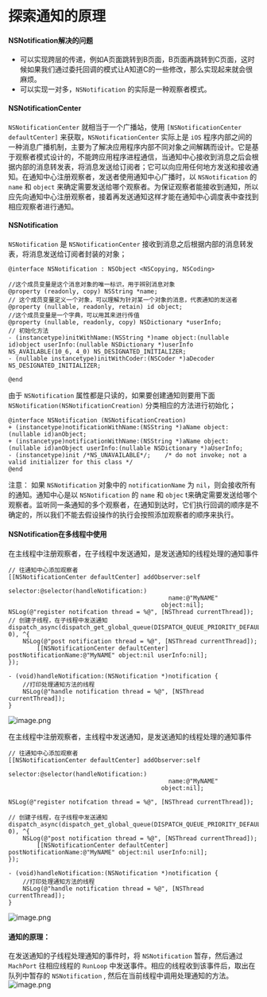 # 探索通知的原理

#### NSNotification解决的问题

* 可以实现跨层的传递，例如A页面跳转到B页面，B页面再跳转到C页面，这时候如果我们通过委托回调的模式让A知道C的一些修改，那么实现起来就会很麻烦。
* 可以实现一对多，`NSNotification` 的实际是一种观察者模式。

#### NSNotificationCenter

`NSNotificationCenter` 就相当于一个广播站，使用 `[NSNotificationCenter defaultCenter]` 来获取，`NSNotificationCenter` 实际上是 `iOS` 程序内部之间的一种消息广播机制，主要为了解决应用程序内部不同对象之间解耦而设计。它是基于观察者模式设计的，不能跨应用程序进程通信，当通知中心接收到消息之后会根据内部的消息转发表，将消息发送给订阅者；它可以向应用任何地方发送和接收通知。在通知中心注册观察者，发送者使用通知中心广播时，以 `NSNotification` 的 `name` 和 `object` 来确定需要发送给哪个观察者。为保证观察者能接收到通知，所以应先向通知中心注册观察者，接着再发送通知这样才能在通知中心调度表中查找到相应观察者进行通知。

#### NSNotification

`NSNotification` 是 `NSNotificationCenter` 接收到消息之后根据内部的消息转发表，将消息发送给订阅者封装的对象；

```
@interface NSNotification : NSObject <NSCopying, NSCoding>

//这个成员变量是这个消息对象的唯一标识，用于辨别消息对象
@property (readonly, copy) NSString *name;
// 这个成员变量定义一个对象，可以理解为针对某一个对象的消息，代表通知的发送者
@property (nullable, readonly, retain) id object;
//这个成员变量是一个字典，可以用其来进行传值
@property (nullable, readonly, copy) NSDictionary *userInfo;
// 初始化方法
- (instancetype)initWithName:(NSString *)name object:(nullable id)object userInfo:(nullable NSDictionary *)userInfo NS_AVAILABLE(10_6, 4_0) NS_DESIGNATED_INITIALIZER;
- (nullable instancetype)initWithCoder:(NSCoder *)aDecoder NS_DESIGNATED_INITIALIZER;

@end
```

由于 `NSNotification` 属性都是只读的，如果要创建通知则要用下面 `NSNotification(NSNotificationCreation)` 分类相应的方法进行初始化；

```
@interface NSNotification (NSNotificationCreation)
+ (instancetype)notificationWithName:(NSString *)aName object:(nullable id)anObject;
+ (instancetype)notificationWithName:(NSString *)aName object:(nullable id)anObject userInfo:(nullable NSDictionary *)aUserInfo;
- (instancetype)init /*NS_UNAVAILABLE*/;    /* do not invoke; not a valid initializer for this class */
@end
```

注意：
如果 `NSNotification` 对象中的 `notificationName` 为 `nil`，则会接收所有的通知。通知中心是以 `NSNotification` 的 `name` 和 `objec` t来确定需要发送给哪个观察者。监听同一条通知的多个观察者，在通知到达时，它们执行回调的顺序是不确定的，所以我们不能去假设操作的执行会按照添加观察者的顺序来执行。

#### NSNotification在多线程中使用

在主线程中注册观察者，在子线程中发送通知，是发送通知的线程处理的通知事件

```
// 往通知中心添加观察者
[[NSNotificationCenter defaultCenter] addObserver:self
                                         selector:@selector(handleNotification:)
                                             name:@"MyNAME"
                                           object:nil];
NSLog(@"register notifcation thread = %@", [NSThread currentThread]);
// 创建子线程，在子线程中发送通知
dispatch_async(dispatch_get_global_queue(DISPATCH_QUEUE_PRIORITY_DEFAULT, 0), ^{
	NSLog(@"post notification thread = %@", [NSThread currentThread]);
        [[NSNotificationCenter defaultCenter] postNotificationName:@"MyNAME" object:nil userInfo:nil];
});

- (void)handleNotification:(NSNotification *)notification {
    //打印处理通知方法的线程
    NSLog(@"handle notification thread = %@", [NSThread currentThread]);
}

```

![image.png](http://upload-images.jianshu.io/upload_images/588630-5eda51fb29c68b9b.png?imageMogr2/auto-orient/strip%7CimageView2/2/w/1240)


在主线程中注册观察者，主线程中发送通知，是发送通知的线程处理的通知事件

```
// 往通知中心添加观察者
[[NSNotificationCenter defaultCenter] addObserver:self
                                         selector:@selector(handleNotification:)
                                             name:@"MyNAME"
                                           object:nil];
    
NSLog(@"register notifcation thread = %@", [NSThread currentThread]);
    
// 创建子线程，在子线程中发送通知
dispatch_async(dispatch_get_global_queue(DISPATCH_QUEUE_PRIORITY_DEFAULT, 0), ^{
	NSLog(@"post notification thread = %@", [NSThread currentThread]);
        [[NSNotificationCenter defaultCenter] postNotificationName:@"MyNAME" object:nil userInfo:nil];
});
    
- (void)handleNotification:(NSNotification *)notification {
    //打印处理通知方法的线程
    NSLog(@"handle notification thread = %@", [NSThread currentThread]);
}
```

![image.png](http://upload-images.jianshu.io/upload_images/588630-dee057a3614a9d88.png?imageMogr2/auto-orient/strip%7CimageView2/2/w/1240)

#### 通知的原理：

在发送通知的子线程处理通知的事件时，将 `NSNotification` 暂存，然后通过 `MachPort` 往相应线程的 `RunLoop` 中发送事件。相应的线程收到该事件后，取出在队列中暂存的 `NSNotification` , 然后在当前线程中调用处理通知的方法。
![image.png](http://upload-images.jianshu.io/upload_images/588630-7ddc2c7fab912f4d.png?imageMogr2/auto-orient/strip%7CimageView2/2/w/1240)

